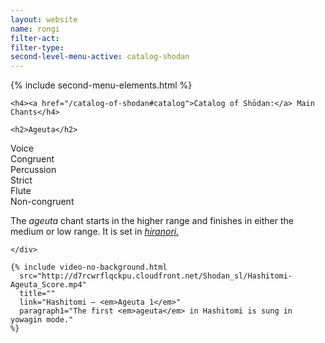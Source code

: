 ```yaml
---
layout: website
name: rongi
filter-act:
filter-type:
second-level-menu-active: catalog-shodan
---
```


{% include second-menu-elements.html %}

<main class="page-content">
  <div class="text-container">

    <h4><a href="/catalog-of-shodan#catalog">Catalog of Shōdan:</a> Main Chants</h4>

    <h2>Ageuta</h2>

  <div class="introductory-table">
    <div class="introductory-table__element">
      <div class="introductory-table__term">Voice</div>
      <div class="introductory-table__definition">Congruent</div>
    </div>
    <div class="introductory-table__element">
      <div class="introductory-table__term">Percussion</div>
      <div class="introductory-table__definition">Strict</div>
    </div>
    <div class="introductory-table__element">
      <div class="introductory-table__term">Flute</div>
      <div class="introductory-table__definition">Non-congruent</div>
    </div>
  </div>

  <p>The <em>ageuta</em> chant starts in the higher range and finishes in either the medium or low range. It is set in <a href="/music/voices#Hiranori"><em>hiranori.</em></a></p>

    </div>

    {% include video-no-background.html
      src="http://d7rcwrflqckpu.cloudfront.net/Shodan_sl/Hashitomi-Ageuta_Score.mp4"
      title=""
      link="Hashitomi – <em>Ageuta 1</em>"
      paragraph1="The first <em>ageuta</em> in Hashitomi is sung in yowagin mode."
    %}

</main>
